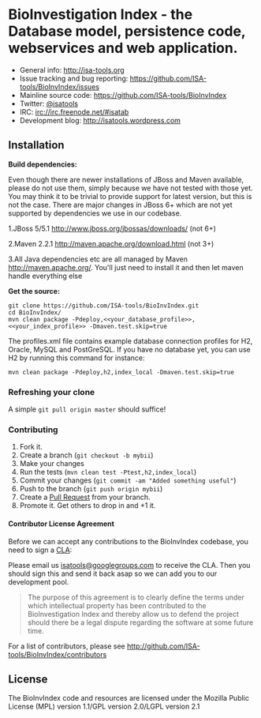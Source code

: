 # BioInvestigation Index - the Database model, persistence code, webservices and web application.


- General info: <http://isa-tools.org>
- Issue tracking and bug reporting: <https://github.com/ISA-tools/BioInvIndex/issues>
- Mainline source code: <https://github.com/ISA-tools/BioInvIndex>
- Twitter: [@isatools](http://twitter.com/isatools)
- IRC: [irc://irc.freenode.net/#isatab](irc://irc.freenode.net/#isatab)
- Development blog: <http://isatools.wordpress.com>

## Installation

**Build dependencies:**

Even though there are newer installations of JBoss and Maven available, please do not use them, simply because we have not tested with those yet. 
You may think it to be trivial to provide support for latest version, but this is not the case. There are major changes in JBoss 6+ which are not 
yet supported by dependencies we use in our codebase. 

1.JBoss 5/5.1 <http://www.jboss.org/jbossas/downloads/> (not 6+)

2.Maven 2.2.1 <http://maven.apache.org/download.html> (not 3+)

3.All Java dependencies etc are all managed by Maven <http://maven.apache.org/>. You'll just need to install it and then let maven handle everything else 

**Get the source:**

    git clone https://github.com/ISA-tools/BioInvIndex.git
    cd BioInvIndex/
    mvn clean package -Pdeploy,<<your_database_profile>>,<<your_index_profile>> -Dmaven.test.skip=true

The profiles.xml file contains example database connection profiles for H2, Oracle, MySQL and PostGreSQL. If you have no database yet, you can use H2 by running this command for instance:

    mvn clean package -Pdeploy,h2,index_local -Dmaven.test.skip=true


### Refreshing your clone

A simple `git pull origin master` should suffice!

### Contributing

1. Fork it.
2. Create a branch (`git checkout -b mybii`)
3. Make your changes
4. Run the tests (`mvn clean test -Ptest,h2,index_local`)
5. Commit your changes (`git commit -am "Added something useful"`)
6. Push to the branch (`git push origin mybii`)
7. Create a [Pull Request](http://help.github.com/pull-requests/) from your branch.
8. Promote it. Get others to drop in and +1 it.

#### Contributor License Agreement

Before we can accept any contributions to the BioInvIndex codebase, you need to sign a [CLA](http://en.wikipedia.org/wiki/Contributor_License_Agreement):

Please email us <isatools@googlegroups.com> to receive the CLA. Then you should sign this and send it back asap so we can add you to our development pool.

> The purpose of this agreement is to clearly define the terms under which intellectual property has been contributed to the BioInvestigation Index and thereby allow us to defend the project should there be a legal dispute regarding the software at some future time.

For a list of contributors, please see <http://github.com/ISA-tools/BioInvIndex/contributors>

## License

The BioInvIndex code and resources are licensed under the Mozilla Public License (MPL) version
 1.1/GPL version 2.0/LGPL version 2.1